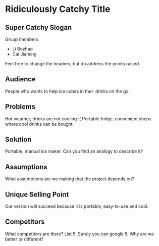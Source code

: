 # Ridiculously Catchy Title
## Super Catchy Slogan

Group members: 
* Li Bozhao
* Cai Jiaming

Feel free to change the headers, but do address the points raised. 

## Audience
People who wants to help ice cubes in their drinks on the go.

## Problems
Hot weather, drinks are not cooling :(
Portable fridge, convenient shops where cool drinks can be bought.

## Solution
Portable, manual ice maker. 
Can you find an analogy to describe it? 

## Assumptions
What assumptions are we making that the project depends on?

## Unique Selling Point
Our version will succeed because it is portable, easy-to-use and cool.

## Competitors
What competitors are there? List 5. Surely you can google 5.
Why are we better or different?
